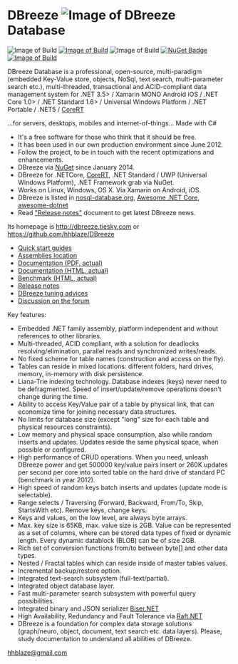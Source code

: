 DBreeze ![Image of DBreeze](https://github.com/hhblaze/DBreeze/blob/master/Documentation/Dbreeze.Logo.png) Database
=====================
![Image of Build](https://img.shields.io/badge/DBreeze%20build-1.103%20production-9933FF.svg) 
[![Image of Build](https://img.shields.io/badge/License-BSD%203,%20FOSS-FC0574.svg)](https://github.com/hhblaze/DBreeze/blob/master/LICENSE)
![Image of Build](https://img.shields.io/badge/Roadmap-completed-33CC33.svg)
[![NuGet Badge](https://buildstats.info/nuget/DBreeze)](https://www.nuget.org/packages/DBreeze/)
[![Image of Build](https://img.shields.io/badge/Powered%20by-tiesky.com-1883F5.svg)](https://tiesky.com)

DBreeze Database is a professional, open-source, multi-paradigm (embedded Key-Value store, objects, NoSql, text search, multi-parameter search etc.), 
multi-threaded, transactional and ACID-compliant data management system for
.NET 3.5> / Xamarin MONO Android iOS / .NET Core 1.0> / .NET Standard 1.6>  / Universal Windows Platform / .NET Portable / .NET5
/ [CoreRT](https://github.com/dotnet/corert) 

...for servers, desktops, mobiles and internet-of-things... Made with C# 

- It's a free software for those who think that it should be free.
- It has been used in our own production environment since June 2012.
- Follow the project, to be in touch with the recent optimizations and enhancements.
- DBreeze via <a href = 'https://www.nuget.org/packages/DBreeze/'  target='_blank'>NuGet</a> since January 2014. 
- DBreeze for .NETCore, [CoreRT](https://github.com/dotnet/corert), .NET Standard / UWP (Universal Windows Platform), .NET Framework grab via NuGet.
- Works on Linux, Windows, OS X. Via Xamarin on Android, iOS.
- DBreeze is listed in <a href = 'http://nosql-database.org'  target='_blank'>nosql-database.org</a>, <a href = 'https://github.com/thangchung/awesome-dotnet-core'  target='_blank'>Awesome .NET Core</a>, <a href = 'https://github.com/quozd/awesome-dotnet'  target='_blank'>awesome-dotnet</a>
- Read <a href = 'https://docs.google.com/document/pub?id=1r1l940w4Z5p_6ntEkMTkjCWwbOQtJNr40Pq8wqI6g4o'  target='_blank'>"Release notes"</a> document to get latest DBreeze news.


Its homepage is http://dbreeze.tiesky.com or https://github.com/hhblaze/DBreeze

- <a href = 'https://github.com/hhblaze/DBreeze/wiki/Quick-start-guides'  target='_blank'>Quick start guides</a> 
- <a href = 'https://github.com/hhblaze/DBreeze/releases'  target='_blank'>Assemblies location</a> 
- <a href='https://github.com/hhblaze/DBreeze/raw/master/Documentation/_DBreeze.Documentation.actual.pdf' target="_blank">Documentation (PDF, actual)</a>
- <a href='https://docs.google.com/document/pub?id=1IFkXoX3Tc2zHNAQN9EmGSXZGbQabMrWmpmVxFsLxLsw' target="_blank">Documentation (HTML, actual)</a>
- <a href='https://docs.google.com/document/pub?id=1VoBpzOENb24vF3ZQ10sxa0j-PAprKBGJ6uiGpEisxdM' target="_blank">Benchmark (HTML, actual)</a>
- <a href='https://docs.google.com/document/pub?id=1r1l940w4Z5p_6ntEkMTkjCWwbOQtJNr40Pq8wqI6g4o' target="_blank">Release notes</a>
- <a href='https://docs.google.com/document/pub?id=188hY76go8bB2tSyQYoN0NMIJbMEuCOxYXNKZs_sEcpo' target="_blank">DBreeze tuning advices</a>
- <a href='https://github.com/hhblaze/DBreeze/issues?utf8=%E2%9C%93&q=label%3Aquestion%20' target="_blank">Discussion on the forum </a>

Key features:

- Embedded .NET family assembly, platform independent and without references to other libraries. 
- Multi-threaded, ACID compliant, with a solution for deadlocks resolving/elimination, parallel reads and synchronized writes/reads. 
- No fixed scheme for table names (construction and access on the fly).
- Tables can reside in mixed locations: different folders, hard drives, memory, in-memory with disk persistence.
- Liana-Trie indexing technology. Database indexes (keys) never need to be defragmented. Speed of insert/update/remove operations doesn't change during the time.
- Ability to access Key/Value pair of a table by physical link, that can economize time for joining necessary data structures.
- No limits for database size (except "long" size for each table and physical resources constraints).
- Low memory and physical space consumption, also while random inserts and updates. Updates reside the same physical space, when possible or configured.
- High performance of CRUD operations. When you need, unleash DBreeze power and get 500000 key/value pairs insert or 260K updates per second per core into sorted table on the hard drive of standard PC (benchmark in year 2012).
- High speed of random keys batch inserts and updates (update mode is selectable).
- Range selects / Traversing (Forward, Backward, From/To, Skip, StartsWith etc). Remove keys, change keys.
- Keys and values, on the low level, are always byte arrays. 
- Max. key size is 65KB, max. value size is 2GB. Value can be represented as a set of columns, where can be stored data types of fixed or dynamic length. Every dynamic datablock (BLOB) can be of size 2GB. 
- Rich set of conversion functions from/to between byte[] and other data types.
- Nested / Fractal tables which can reside inside of master tables values.
- Incremental backup/restore option.
- Integrated text-search subsystem (full-text/partial).
- Integrated object database layer.
- Fast multi-parameter search subsystem with powerful query possibilities.
- Integrated binary and JSON serializer [Biser.NET](https://github.com/hhblaze/Biser)
- High Availability, Redundancy and Fault Tolerance via [Raft.NET](https://github.com/hhblaze/Raft.Net)
- DBreeze is a foundation for complex data storage solutions (graph/neuro, object, document, text search etc. data layers). Please, study documentation to understand all abilities of DBreeze.

hhblaze@gmail.com
